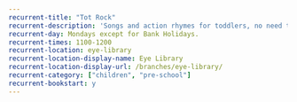 ```yaml
---
recurrent-title: "Tot Rock"
recurrent-description: 'Songs and action rhymes for toddlers, no need to book.'
recurrent-day: Mondays except for Bank Holidays.
recurrent-times: 1100-1200
recurrent-location: eye-library
recurrent-location-display-name: Eye Library
recurrent-location-display-url: /branches/eye-library/
recurrent-category: ["children", "pre-school"]
recurrent-bookstart: y
---
```

